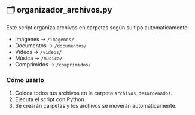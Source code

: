 ## 🗂 organizador_archivos.py

Este script organiza archivos en carpetas según su tipo automáticamente:

- Imágenes → `/imagenes/`
- Documentos → `/documentos/`
- Videos → `/videos/`
- Música → `/musica/`
- Comprimidos → `/comprimidos/`

### Cómo usarlo

1. Coloca todos tus archivos en la carpeta `archivos_desordenados`.
2. Ejecuta el script con Python.
3. Se crearán carpetas y los archivos se moverán automáticamente.

